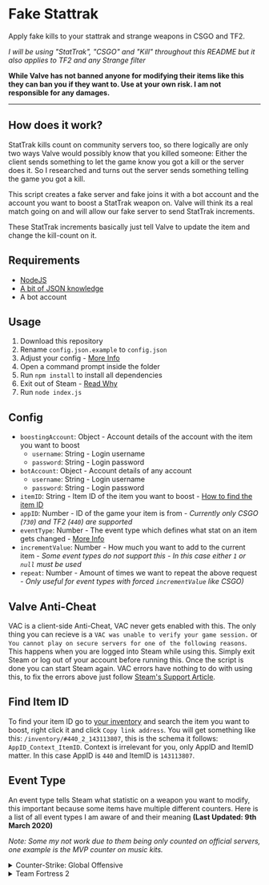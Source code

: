 # Fake Stattrak

Apply fake kills to your stattrak and strange weapons in CSGO and TF2.

*I will be using "StatTrak", "CSGO" and "Kill" throughout this README but it also applies to TF2 and any Strange filter*

**While Valve has not banned anyone for modifying their items like this they can ban you if they want to. Use at your own risk. I am not responsible for any damages.**

---

## How does it work?

StatTrak kills count on community servers too, so there logically are only two ways Valve would possibly know that you killed someone: Either the client sends something to let the game know you got a kill or the server does it. So I researched and turns out the server sends something telling the game you got a kill.

This script creates a fake server and fake joins it with a bot account and the account you want to boost a StatTrak weapon on. Valve will think its a real match going on and will allow our fake server to send StatTrak increments.

These StatTrak increments basically just tell Valve to update the item and change the kill-count on it.

## Requirements

- [NodeJS](https://nodejs.org/en/)
- [A bit of JSON knowledge](https://www.json.org/)
- A bot account

## Usage

1. Download this repository
2. Rename `config.json.example` to `config.json`
3. Adjust your config - [More Info](#config)
4. Open a command prompt inside the folder
5. Run `npm install` to install all dependencies
6. Exit out of Steam - [Read Why](#valve-anti-cheat)
7. Run `node index.js`

## Config

- `boostingAccount`: Object - Account details of the account with the item you want to boost
  - `username`: String - Login username
  - `password`: String - Login password
- `botAccount`: Object - Account details of any account
  - `username`: String - Login username
  - `password`: String - Login password
- `itemID`: String - Item ID of the item you want to boost - [How to find the item ID](#find-item-id)
- `appID`: Number - ID of the game your item is from - *Currently only CSGO (`730`) and TF2 (`440`) are supported*
- `eventType`: Number - The event type which defines what stat on an item gets changed - [More Info](#event-type)
- `incrementValue`: Number - How much you want to add to the current item - *Some event types do not support this - In this case either `1` or `null` must be used*
- `repeat`: Number - Amount of times we want to repeat the above request - *Only useful for event types with forced `incrementValue` like CSGO)*

## Valve Anti-Cheat

VAC is a client-side Anti-Cheat, VAC never gets enabled with this. The only thing you can recieve is a `VAC was unable to verify your game session.` or `You cannot play on secure servers for one of the following reasons`. This happens when you are logged into Steam while using this. Simply exit Steam or log out of your account before running this. Once the script is done you can start Steam again. VAC errors have nothing to do with using this, to fix the errors above just follow [Steam's Support Article](https://support.steampowered.com/kb_article.php?ref=2117-ilzv-2837).

## Find Item ID

To find your item ID go to [your inventory](http://steamcommunity.com/my/inventory) and search the item you want to boost, right click it and click `Copy link address`. You will get something like this: `/inventory/#440_2_143113807`, this is the schema it follows: `AppID_Context_ItemID`. Context is irrelevant for you, only AppID and ItemID matter. In this case AppID is `440` and ItemID is `143113807`.

## Event Type

An event type tells Steam what statistic on a weapon you want to modify, this important because some items have multiple different counters. Here is a list of all event types I am aware of and their meaning **(Last Updated: 9th March 2020)**

*Note: Some my not work due to them being only counted on official servers, one example is the MVP counter on music kits.*

<details>
<summary>Counter-Strike: Global Offensive</summary>

| Type ID | Name                                | Internal Name |
|---------|-------------------------------------|---------------|
| 0       | StatTrak™ Confirmed Kills           | Kills         |
| 1       | StatTrak™ Official Competitive MVPs | OCMVPs        |
</details>

<details>
<summary>Team Fortress 2</summary>

| Type ID | Name                                    | Internal Name                       |
|---------|-----------------------------------------|-------------------------------------|
| 0       | Kills                                   | Kills                               |
| 1       | Ubers                                   | Ubers                               |
| 2       | Kill Assists                            | KillAssists                         |
| 3       | Sentry Kills                            | SentryKills                         |
| 4       | Sodden Victims                          | PeeVictims                          |
| 5       | Spies Shocked                           | BackstabsAbsorbed                   |
| 6       | Heads Taken                             | HeadsTaken                          |
| 7       | Humiliations                            | Humiliations                        |
| 8       | Gifts Given                             | GiftsGiven                          |
| 9       | Deaths Feigned                          | FeignDeaths                         |
| 10      | Scouts Killed                           | ScoutsKilled                        |
| 11      | Snipers Killed                          | SnipersKilled                       |
| 12      | Soldiers Killed                         | SoldiersKilled                      |
| 13      | Demomen Killed                          | DemomenKilled                       |
| 14      | Heavies Killed                          | HeaviesKilled                       |
| 15      | Pyros Killed                            | PyrosKilled                         |
| 16      | Spies Killed                            | SpiesKilled                         |
| 17      | Engineers Killed                        | EngineersKilled                     |
| 18      | Medics Killed                           | MedicsKilled                        |
| 19      | Buildings Destroyed                     | BuildingsDestroyed                  |
| 20      | Projectiles Reflected                   | ProjectilesReflected                |
| 21      | Headshot Kills                          | HeadshotKills                       |
| 22      | Airborne Enemy Kills                    | AirborneEnemyKills                  |
| 23      | Gib Kills                               | GibKills                            |
| 24      | Buildings Sapped                        | BuildingsSapped                     |
| 25      | Tickle Fights Won                       | PlayersTickled                      |
| 26      | Opponents Flattened                     | MenTreaded                          |
| 27      | Kills Under A Full Moon                 | KillsDuringFullMoon                 |
| 28      | Dominations                             | StartDominationKills                |
| 30      | Revenges                                | RevengeKills                        |
| 31      | Posthumous Kills                        | PosthumousKills                     |
| 32      | Teammates Extinguished                  | AlliesExtinguished                  |
| 33      | Critical Kills                          | CriticalKills                       |
| 34      | Kills While Explosive-Jumping           | KillsWhileExplosiveJumping          |
| 36      | Sappers Removed                         | SapperDestroyed                     |
| 37      | Cloaked Spies Killed                    | InvisibleSpiesKilled                |
| 38      | Medics Killed That Have Full ÜberCharge | MedicsWithFullUberKilled            |
| 39      | Robots Destroyed                        | RobotsKilled                        |
| 40      | Giant Robots Destroyed                  | MinibossRobotsKilled                |
| 44      | Kills While Low Health                  | LowHealthKill                       |
| 45      | Kills During Halloween                  | HalloweenKills                      |
| 46      | Robots Killed During Halloween          | HalloweenRobotKills                 |
| 47      | Defenders Killed                        | DefenderKills                       |
| 48      | Submerged Enemy Kills                   | UnderwaterKills                     |
| 49      | Kills While Invuln ÜberCharged          | KillsWhileUbercharged               |
| 50      | Food Items Eaten                        | FoodEaten                           |
| 51      | Banners Deployed                        | BannersDeployed                     |
| 58      | Seconds Cloaked                         | TimeCloaked                         |
| 59      | Health Dispensed to Teammates           | HealthGiven                         |
| 60      | Teammates Teleported                    | TeleportsGiven                      |
| 61      | Tanks Destroyed                         | TanksDestroyed                      |
| 62      | Long-Distance Kills                     | LongDistanceKills                   |
| 63      |                                         | UniquePlayerKills                   |
| 64      | Points Scored                           | PointsScored                        |
| 65      | Double Donks                            | DoubleDonks                         |
| 66      | Teammates Whipped                       | TeammatesWhipped                    |
| 67      | Kills during Victory Time               | VictoryTimeKill                     |
| 68      | Robot Scouts Destroyed                  | RobotScoutKill                      |
| 74      | Robot Spies Destroyed                   | RobotSpyKill                        |
| 77      | Taunt Kills                             | TauntKill                           |
| 78      | Unusual-Wearing Player Kills            | PlayerWearingUnusualKill            |
| 79      | Burning Player Kills                    | BurningPlayerKill                   |
| 80      | Killstreaks Ended                       | KillstreaksEnded                    |
| 81      | Freezecam Taunt Appearances             | KillcamTaunts                       |
| 82      | Damage Dealt                            | DamageDealt                         |
| 83      | Fires Survived                          | FiresSurvived                       |
| 84      | Allied Healing Done                     | AllyHealingDone                     |
| 85      | Point Blank Kills                       | PointBlankKill                      |
| 86      | Wrangled Sentry Kills                   | PlayerKillsBySentry                 |
| 87      | Kills                                   | CosmeticKills                       |
| 88      | Full Health Kills                       | FullHealthKills                     |
| 89      | Taunting Player Kills                   | TauntingPlayerKills                 |
| 90      | Carnival Kills                          | HalloweenOverworldKills             |
| 91      | Carnival Underworld Kills               | HalloweenUnderworldKills            |
| 92      | Carnival Games Won                      | HalloweenMinigamesWon               |
| 93      | Not Crit nor MiniCrit Kills             | NonCritKills                        |
| 94      | Players Hit                             | PlayersHit                          |
| 95      | Assists                                 | CosmeticAssists                     |
| 96      | Contracts Completed                     | CosmeticOperationContractsCompleted |
| 97      | Kills                                   | CosmeticOperationKills              |
| 98      | Contract Points                         | CosmeticOperationContractsPoints    |
| 99      | Contract Bonus Points                   | CosmeticOperationBonusObjectives    |
| 100     | Times Performed                         | TauntsPerformed                     |
| 101     | Kills and Assists during Invasion Event | InvasionKills                       |
| 102     | Kills and Assists on 2Fort Invasion     | InvasionKillsOnMap01                |
| 103     | Kills and Assists on Probed             | InvasionKillsOnMap02                |
| 104     | Kills and Assists on Byre               | InvasionKillsOnMap03                |
| 105     | Kills and Assists on Watergate          | InvasionKillsOnMap04                |
| 106     | Souls Collected                         | HalloweenSouls                      |
| 107     | Merasmissions Completed                 | HalloweenContractsCompleted         |
| 108     | Halloween Transmutes Performed          | HalloweenOfferings                  |
| 109     | Power Up Canteens Used                  | PowerupBottlesUsed                  |
| 110     | Contract Points Earned                  | ContractPointsEarned                |
| 111     | Contract Points Contributed To Friends  | ContractPointsContributedToFriends  |
</details>
